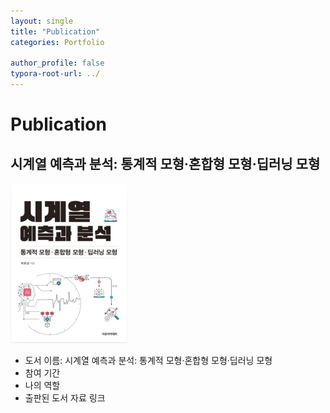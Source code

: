 ```yaml
---
layout: single
title: "Publication"
categories: Portfolio

author_profile: false
typora-root-url: ../
---
```

# Publication

## 시계열 예측과 분석: 통계적 모형·혼합형 모형·딥러닝 모형

<img src="/images/2024-05-08-Publication/SCR-20240512-cbsl.png" alt="SCR-20240512-cbsl" style="zoom:25%;" />

- 도서 이름: 시계열 예측과 분석: 통계적 모형·혼합형 모형·딥러닝 모형
- 참여 기간
- 나의 역할
- 출판된 도서 자료 링크



